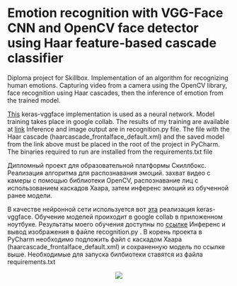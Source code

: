 # Emotion recognition with VGG-Face CNN and OpenCV face detector using Haar feature-based cascade classifier
Diploma project for Skillbox.
Implementation of an algorithm for recognizing human emotions. Capturing video from a camera using the OpenCV library, face recognition using Haar cascades,
then the inference of emotion from the trained model.

[This](https://github.com/rcmalli/keras-vggface) keras-vggface implementation is used as a neural network.
Model training takes place in google collab.
The results of my training are available at [link](https://drive.google.com/file/d/1x691GZaU66tb16OCodMjC45DlXAiGh10/view?usp=sharing)
Inference and image output are in recognition.py file.
The file with the Haar cascade (haarcascade_frontalface_default.xml) and the saved model from the link above must be placed in the root of the project in PyCharm.
The binaries required to run are installed from the requirements.txt file


Дипломный проект для образовательной платформы Скиллбокс. 
Реализация алгоритма для распознавания эмоций. захват видео с камеры с помощью библиотеки OpenCV, распознавание лиц с использованием каскадов Хаара,
затем инференс эмоций из обученной ранее модели.

В качестве нейронной сети используется вот [эта](https://github.com/rcmalli/keras-vggface) реализация keras-vggface.
Обучение моделей проиходит в google collab в приложенном ноутбуке. 
Результаты моего обучения доступны по [ссылке](https://drive.google.com/file/d/1x691GZaU66tb16OCodMjC45DlXAiGh10/view?usp=sharing) 
Инференс и вывод изображения в файле recognition.py . 
В корень проекта в PyCharm необходимо подложить файл с каскадом Хаара (haarcascade_frontalface_default.xml) и сохраненную модель по ссылке выше.
Необходимые для запуска билбиотеки ставятся из файла requirements.txt

<p align="center">
  <img src="https://user-images.githubusercontent.com/37875675/141759276-27d71f6c-5f9c-42f5-8320-4c4a23095b17.png">
</p>
